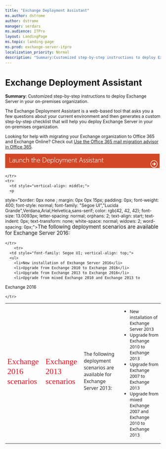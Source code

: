```yaml
---
title: "Exchange Deployment Assistant"
ms.author: dstrome
author: dstrome
manager: serdars
ms.audience: ITPro
layout: LandingPage
ms.topic: landing-page
ms.prod: exchange-server-itpro
localization_priority: Normal
description: "Summary:Customized step-by-step instructions to deploy Exchange Server."
---
```


# Exchange Deployment Assistant

 **Summary**: Customized step-by-step instructions to deploy Exchange Server in your on-premises organization.

The Exchange  Deployment Assistant is a web-based tool that asks you a few questions about your current environment and then generates a custom step-by-step checklist that will help you deploy Exchange Server in your on-premises organization.

Looking for help with migrating your Exchange organization to Office 365 and Exchange Online? Check out [Use the Office 365 mail migration advisor in Office 365](../ExchangeHybrid/mail-migration-jump.md).

[![Launch Deployment Assistant](media/ExchangeDeploymentAssistant.png)](https://aka.ms/eda)

<table style="text-align: left; width: 100%;" border="0"
 cellpadding="2" cellspacing="2">
  <tbody>
    <tr>
      <td style="font-family: Segoe UI Light;">
      <h2
 style="border: 0px none ; margin: 4px 0px 15px; padding: 0px; font-style: normal; font-variant: normal; font-weight: 100; font-size: 1.846em; line-height: 1.238; font-size-adjust: none; font-stretch: normal; color: rgb(232, 17, 35); height: auto; white-space: normal; overflow: visible; letter-spacing: normal; orphans: 2; text-align: start; text-indent: 0px; text-transform: none; widows: 2; word-spacing: 0px;">Exchange
2016 scenarios</h2>
      </td>
      <td style="font-family: Segoe UI Light;">
      <h2
 style="border: 0px none ; margin: 4px 0px 15px; padding: 0px; font-style: normal; font-variant: normal; font-weight: 100; font-size: 1.846em; line-height: 1.238; font-size-adjust: none; font-stretch: normal; color: rgb(232, 17, 35); height: auto; white-space: normal; overflow: visible; letter-spacing: normal; orphans: 2; text-align: start; text-indent: 0px; text-transform: none; widows: 2; word-spacing: 0px;">Exchange
2013 scenarios</h2>
      </td>
      
    </tr>
    <tr>
      <td style="vertical-align: middle;">
      <p
 style="border: 0px none ; margin: 0px 0px 15px; padding: 0px; font-weight: 400; font-style: normal; font-family: &quot;Segoe UI&quot;,&quot;Lucida Grande&quot;,Verdana,Arial,Helvetica,sans-serif; color: rgb(42, 42, 42); font-size: 13.0093px; letter-spacing: normal; orphans: 2; text-align: start; text-indent: 0px; text-transform: none; white-space: normal; widows: 2; word-spacing: 0px;"><big>The
following deployment scenarios are available for Exchange Server 2016:</big></p>
      </td>
      <td>
      <p
 style="border: 0px none ; margin: 0px 0px 15px; padding: 0px; font-weight: 400; font-style: normal; font-family: &quot;Segoe UI&quot;,&quot;Lucida Grande&quot;,Verdana,Arial,Helvetica,sans-serif; color: rgb(42, 42, 42); font-size: 13.0093px; letter-spacing: normal; orphans: 2; text-align: start; text-indent: 0px; text-transform: none; white-space: normal; widows: 2; word-spacing: 0px;"><big>The
following deployment scenarios are available for Exchange Server 2013:</big></p>
      </td>
      
    </tr>
        <tr>
      <td style="font-family: Segoe UI; vertical-align: top;">
      <ul>
        <li>New installation of Exchange Server 2016</li>
        <li>Upgrade from Exchange 2010 to Exchange 2016</li>
        <li>Upgrade from Exchange 2013 to Exchange 2016</li>
        <li>Upgrade from mixed Exchange 2010 and Exchange 2013 to
Exchange 2016</li>
      </ul>
      </td>
      <td style="font-family: Segoe UI; vertical-align: top;">
      <ul>
        <li>New installation of Exchange Server 2013</li>
        <li>Upgrade from Exchange 2010 to Exchange 2013</li>
        <li>Upgrade from Exchange 2007 to Exchange 2013</li>
        <li>Upgrade from mixed Exchange 2007 and Exchange 2010 to
Exchange 2013</li>
      </ul>
      </td>
      
    </tr>
    
  </tbody>
</table>

